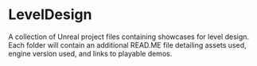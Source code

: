 # LevelDesign
A collection of Unreal project files containing showcases for level design.
Each folder will contain an additional READ.ME file detailing assets used, engine version used, and links to playable demos.
